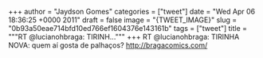 
+++
author = "Jaydson Gomes"
categories = ["tweet"]
date = "Wed Apr 06 18:36:25 +0000 2011"
draft = false
image = "{TWEET_IMAGE}"
slug = "0b93a50eae714bfd10ed766ef1604376e143161b"
tags = ["tweet"]
title = """RT @lucianohbraga: TIRINH..."""
+++
RT @lucianohbraga: TIRINHA NOVA: quem aí gosta de palhaços? http://bragacomics.com/
